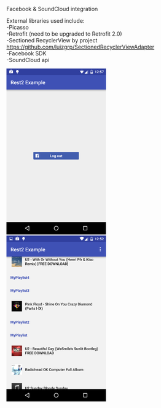 Facebook & SoundCloud integration

External libraries used include:  
-Picasso  
-Retrofit (need to be upgraded to Retrofit 2.0)  
-Sectioned RecyclerView by project https://github.com/luizgrp/SectionedRecyclerViewAdapter  
-Facebook SDK  
-SoundCloud api  
  
![alt text](screenshots/facebooklogin.png "facebook")
![alt text](screenshots/Rest2Example.png "main")
